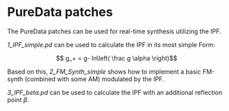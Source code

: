 # PureData patches

The PureData patches can be used for real-time synthesis utilizing the IPF.

*1_IPF_simple.pd* can be used to calculate the IPF in its most simple Form:

$$ g_+ = g- ln\left( \frac g \alpha \right)$$

Based on this, *2_FM_Synth_simple* shows how to implement a basic FM-synth (combined with some AM) modulated by the IPF.

*3_IPF_beta.pd* can be used to calculate the IPF with an additional reflection point $\beta$.
 
